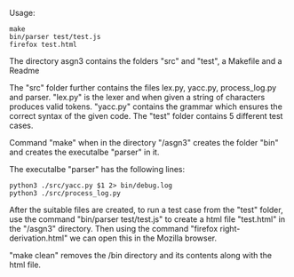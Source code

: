 Usage:
```
make
bin/parser test/test.js
firefox test.html
```
The directory asgn3 contains the folders "src" and "test", a Makefile and a Readme

The "src" folder further contains the files lex.py, yacc.py, process_log.py and parser.
"lex.py" is the lexer and when given a string of characters produces valid tokens.
"yacc.py" contains the grammar which ensures the correct syntax of the given code.
The "test" folder contains 5 different test cases.

Command "make" when in the directory "/asgn3" creates the folder "bin" and creates the executalbe "parser" in it.

The executalbe "parser" has the following lines:
```#!/bin/bash
python3 ./src/yacc.py $1 2> bin/debug.log
python3 ./src/process_log.py
```

After the suitable files are created, to run a test case from the "test" folder, use the command "bin/parser test/test.js" to create a html file "test.html" in the "/asgn3" directory. 
Then using the command "firefox right-derivation.html" we can open this in the Mozilla browser.

"make clean" removes the /bin directory and its contents along with the html file.

